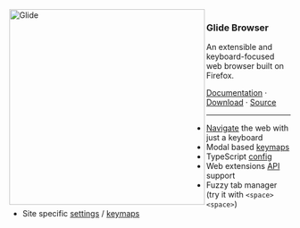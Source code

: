 <img src="https://github.com/glide-browser/glide/blob/main/src/glide/docs/logo.png?raw=true" alt="Glide" align="left" width="350" height="350">

### Glide Browser

<p>An extensible and keyboard-focused web browser built on Firefox.</p>

<p>
    <a href="https://glide-browser.app">Documentation</a>
    ·
    <a href="https://glide-browser.app/#download">Download</a>
    ·
    <a href="https://github.com/glide-browser/glide">Source</a>
  </p>

---

- [Navigate](https://glide-browser.app/hints) the web with just a keyboard
- Modal based [keymaps](https://glide-browser.app/keys)
- TypeScript [config](https://glide-browser.app/config)
- Web extensions [API](https://glide-browser.app/extensions) support
- Fuzzy tab manager (try it with `<space><space>`)
- Site specific [settings](https://glide-browser.app/cookbook#set-a-pref-for-a-specific-website) / [keymaps](https://glide-browser.app/cookbook#override-a-keymap-for-a-specific-website)
